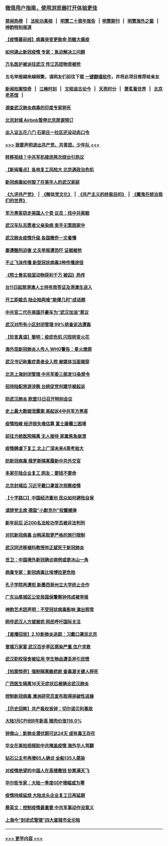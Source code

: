 ### [微信用户指南，使用浏览器打开体验更佳](https://github.com/gfw-breaker/banned-news1/blob/master/indexes/wechat-guide.md?t=0)
#### [禁闻热榜](热点新闻.md?t=0)  &nbsp;&nbsp;|&nbsp;&nbsp; [法轮功真相](https://github.com/gfw-breaker/truth/blob/master/README.md?t=0) &nbsp;&nbsp;|&nbsp;&nbsp; [明慧二十周年报告](https://github.com/gfw-breaker/mh-reports/blob/master/README.md?t=0) &nbsp;&nbsp;|&nbsp;&nbsp;[明慧期刊](https://github.com/gfw-breaker/mh-qikan) &nbsp;&nbsp;|&nbsp;&nbsp; [明慧海外之窗](https://github.com/gfw-breaker/mh-news/blob/master/README.md?t=0) &nbsp;&nbsp;|&nbsp;&nbsp; [神韵特别报道](https://github.com/gfw-breaker/mh-news/blob/master/shenyun.md?t=0)
#### [【疫情最前线】病毒突变更致命 恐酿大瘟疫](../pages/nsc413/n11859604.md?t=02110902) 
#### [如何遏止新冠疫情 专家：急迫解决三问题](../pages/nsc413/n11859685.md?t=02110902) 
#### [万名医护被派往武汉 传江苏团物资被抢](../pages/nsc413/n11859585.md?t=02110902) 
#### 五毛举报越来越频繁，请网友们前往下载 [一键翻墙软件](https://github.com/gfw-breaker/ssr-accounts)，并将此项目推荐给亲友
#### [新闻拍案惊奇](https://github.com/gfw-breaker/banned-news1/blob/master/pages/link4.md) &nbsp;&nbsp;|&nbsp;&nbsp; [江峰时刻](https://github.com/gfw-breaker/banned-news1/blob/master/pages/link4.md) &nbsp;&nbsp;|&nbsp;&nbsp; [文昭谈古论今](https://github.com/gfw-breaker/banned-news1/blob/master/pages/link4.md) &nbsp;&nbsp;|&nbsp;&nbsp; [天亮时分](https://github.com/gfw-breaker/banned-news1/blob/master/pages/link4.md) &nbsp;&nbsp;|&nbsp;&nbsp; [萧茗看世界](https://github.com/gfw-breaker/banned-news1/blob/master/pages/link4.md) &nbsp;&nbsp;|&nbsp;&nbsp; [北京老茶馆](https://github.com/gfw-breaker/banned-news1/blob/master/pages/link4.md) &nbsp;&nbsp;|&nbsp;&nbsp; 
#### [调查武汉肺炎病毒的印度专家猝死](../pages/nsc413/n11833010.md?t=02110902) 
#### [北京封城 Airbnb暂停北京房源预订](../pages/nsc413/n11859659.md?t=02110902) 
#### [出入证五花八门 石家庄一社区还设动态口令](../pages/nsc413/n11859510.md?t=02110902) 
#### [>>> 我要声明退出共产党、共青团、少年队 <<<](https://github.com/begood0513/goodnews/blob/master/quit/letter.md) 
#### [转移视线？中共军机接连两次绕台引热议](../pages/nsc413/n11859346.md?t=02110902) 
#### [【新闻看点】各地复工风险大 北京遇政治危机](../pages/nsc413/n11859164.md?t=02110902) 
#### [新冠病毒如何毁了在美华人的武汉家庭](../pages/nsc413/n11859524.md?t=02110902) 
#### [《九评共产党》](https://github.com/begood0513/9ping.md/blob/master/README.md) &nbsp;|&nbsp; [《解体党文化》](../../../../jtdwh.md/blob/master/README.md)  &nbsp;|&nbsp; [《共产主义的终极目的》](../../../../gczydzjmd.md/blob/master/README.md) &nbsp;|&nbsp; [《魔鬼在统治我们的世界》](../../../../mgztzwmdsj.md/blob/master/README.md) 
#### [军方黑客窃走美国人个资 议员：找中共索赔](../pages/nsc413/n11859371.md?t=02110902) 
#### [武汉车队志愿者父亲染病 束手无策困家中](../pages/nsc413/n11859117.md?t=02110902) 
#### [武汉肺炎疫情升级 各国撤侨一文看懂](../pages/nsc413/n11859313.md?t=02110902) 
#### [妻遭酷刑迫害 丈夫举报遭恐吓 证据被抢](../pages/nsc413/n11858478.md?t=02110902) 
#### [不止飞沫传播 新型冠状病毒3种传播途径](../pages/nsc413/n11859060.md?t=02110902) 
#### [《院士售实验室动物获利千万 被囚》热传](../pages/nsc413/n11859316.md?t=02110902) 
#### [台11日起禁港澳人士持有效签证及港澳生进入](../pages/nsc413/n11858423.md?t=02110902) 
#### [开工即裁员 陆企陷两难“能撑几时”成话题](../pages/nsc413/n11859127.md?t=02110902) 
#### [中共官二代在美国开豪车为“武汉加油”惹议](../pages/nsc413/n11859039.md?t=02110902) 
#### [武汉对所有小区封闭管理 99%排查说法遭轰](../pages/nsc413/n11859264.md?t=02110902) 
#### [【珍言真语】黎明：疫症危机 闪现转变火花](../pages/nsc413/n11859199.md?t=02110902) 
#### [海外现新冠肺炎人传人 WHO警告：星火燎原](../pages/nsc413/n11859252.md?t=02110902) 
#### [武汉书记称重症患者全入院 被媒体当面揭穿](../pages/nsc413/n11859218.md?t=02110902) 
#### [北京上海封闭管理 中共军委三部发13条禁令](../pages/nsc413/n11859098.md?t=02110902) 
#### [招待陆配旅游涉贿 台统促党何建华被起诉](../pages/nsc413/n11858696.md?t=02110902) 
#### [防武汉肺炎 欧盟13日召开特别会议](../pages/nsc413/n11859088.md?t=02110902) 
#### [史上最大数据泄露案 美起诉4中共军方黑客](../pages/nsc413/n11859115.md?t=02110902) 
#### [疫情险峻 经济损失难估算 富士康曝三困境](../pages/nsc413/n11859120.md?t=02110902) 
#### [前往方舱医院隔离 无人接待 家属焦急崩溃](../pages/nsc413/n11859068.md?t=02110902) 
#### [疫情肆虐下复工 北上广深未来4周考验大](../pages/nsc413/n11859066.md?t=02110902) 
#### [防新冠病毒 俄罗斯隔离履新中共外交官](../pages/nsc413/n11859079.md?t=02110902) 
#### [多家在陆企业复工 网友：要钱不要命](../pages/nsc413/n11858646.md?t=02110902) 
#### [北京封城后 习近平戴口罩首次视察疫情](../pages/nsc413/n11858828.md?t=02110902) 
#### [【十字路口】中国经济重创 民众如何避险自保](../pages/nsc413/n11857098.md?t=02110902) 
#### [请辞党主席 德国“小默克尔”投震撼弹](../pages/nsc413/n11858583.md?t=02110902) 
#### [新年前后 近200名法轮功学员被非法判刑](../pages/nsc413/n11855720.md?t=02110902) 
#### [对抗新冠病毒 台韩采取更严格的旅行限制](../pages/nsc413/n11858936.md?t=02110902) 
#### [武汉同济移植科教授林正斌死于新冠肺炎](../pages/nsc413/n11858844.md?t=02110902) 
#### [世卫：中国境外新冠确诊病例或是冰山一角](../pages/nsc413/n11858781.md?t=02110902) 
#### [病毒专家：新冠病毒比埃博拉更危险](../pages/nsc413/n11858572.md?t=02110902) 
#### [孔子学院再遭拒 新墨西哥州立大学终止合作](../pages/nsc413/n11858661.md?t=02110902) 
#### [广东汕尾城区公安局国保警察钟伟成被举报](../pages/nsc413/n11854172.md?t=02110902) 
#### [神韵艺术团声明：不受冠状病毒影响 演出照常](../pages/nsc413/n11858801.md?t=02110902) 
#### [网传武汉人方斌被抓 网民呼吁国际关注](../pages/nsc413/n11858666.md?t=02110902) 
#### [【直播回放】2.10新肺炎追踪：习戴口罩巡北京](../pages/nsc413/n11858548.md?t=02110902) 
#### [曾摆万家宴 武汉百步亭区感染严重 住户求救](../pages/nsc413/n11858547.md?t=02110902) 
#### [武汉职校宿舍被征用 学生物品遭丢弃引民愤](../pages/nsc413/n11858221.md?t=02110902) 
#### [【拍案惊奇】强制隔离酿悲剧 查毒源关键人猝死](../pages/nsc413/n11857100.md?t=02110902) 
#### [广西医生隔离16天无症状后被确诊武汉肺炎](../pages/nsc413/n11858448.md?t=02110902) 
#### [控制新冠病毒 澳洲研究员宣布取得突破性进展](../pages/nsc413/n11858505.md?t=02110902) 
#### [【历史回眸】共产极权丧钟：切尔诺贝利事故](../pages/nsc413/n11856340.md?t=02110902) 
#### [大陆1月CPI创8年新高 猪肉价涨116.0%](../pages/nsc413/n11858036.md?t=02110902) 
#### [钟南山：新肺炎潜伏期可达24天 或有毒王存在](../pages/nsc413/n11858104.md?t=02110902) 
#### [华女在美拍视频助中共掩盖疫情 海外华人骂翻](../pages/nsc413/n11857407.md?t=02110902) 
#### [钻石公主号再增65人确诊 全船135人感染](../pages/nsc413/n11857366.md?t=02110902) 
#### [对疫情绝望的中国人在高楼撒钱 钞票满天飞](../pages/nsc413/n11858110.md?t=02110902) 
#### [华尔街专家：大陆一季度GDP增幅或为零](../pages/nsc413/n11857352.md?t=02110902) 
#### [疫情持续延烧 大陆龙头企业复工日再延期](../pages/nsc413/n11857327.md?t=02110902) 
#### [蔡英文：控制疫情最重要 中共军事动作没意义](../pages/nsc413/n11857748.md?t=02110902) 
#### [上海今“封闭式管理”四大直辖市全沦陷](../pages/nsc413/n11857386.md?t=02110902) 

----
#### [ >>> 更早内容 <<< ](../indexes/nsc413-earlier.md)
